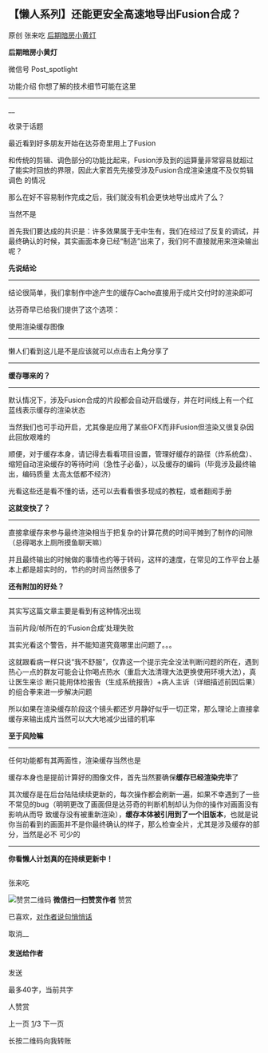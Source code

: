 ##  【懒人系列】还能更安全高速地导出Fusion合成？

原创 张来吃 [ 后期暗房小黄灯 ](javascript:void\(0\);)

**后期暗房小黄灯** ![]()

微信号 Post_spotlight

功能介绍 你想了解的技术细节可能在这里

__ __

__

收录于话题

最近看到好多朋友开始在达芬奇里用上了Fusion  

和传统的剪辑、调色部分的功能比起来，Fusion涉及到的运算量非常容易就超过了能实时回放的界限，因此大家首先先接受涉及Fusion合成渲染速度不及仅剪辑调色
的情况

那么在好不容易制作完成之后，我们就没有机会更快地导出成片了么？

当然不是  

  

首先我们要达成的共识是：许多效果属于无中生有，我们在经过了反复的调试，并最终确认的时候，其实画面本身已经“制造”出来了，我们何不直接就用来渲染输出呢？  

  

**先说结论**

* * *

  

结论很简单，我们拿制作中途产生的缓存Cache直接用于成片交付时的渲染即可  

达芬奇早已给我们提供了这个选项：

  

使用渲染缓存图像  

  

* * *

  

懒人们看到这儿是不是应该就可以点击右上角分享了  

  

* * *

  

**缓存哪来的？**

* * *

  

默认情况下，涉及Fusion合成的片段都会自动开启缓存，并在时间线上有一个红蓝线表示缓存的渲染状态  

  

  

当然我们也可手动开启，尤其像是应用了某些OFX而非Fusion但渲染又很复杂因此回放艰难的

  

  

顺便，对于缓存本身，请记得去看看项目设置，管理好缓存的路径（炸系统盘）、缩短自动渲染缓存的等待时间（急性子必备），以及缓存的编码（毕竟涉及最终输出，编码质量
太高太低都不经济）  

  

  

光看这些还是看不懂的话，还可以去看看很多现成的教程，或者翻阅手册

  

**这就变快了？**

* * *

  

直接拿缓存来参与最终渲染相当于把复杂的计算花费的时间平摊到了制作的间隙（总得喝水上厕所摸鱼聊天嘛）  

并且最终输出的时候做的事情也约等于转码，这样的速度，在常见的工作平台上基本上都是超实时的，节约的时间当然很多了

  

**还有附加的好处？**

* * *

  

其实写这篇文章主要是看到有这种情况出现

  

当前片段/帧所在的‘Fusion合成’处理失败  

  

其实光看这个警告，并不能知道究竟哪里出问题了。。。  

  

这就跟看病一样只说“我不舒服”，仅靠这一个提示完全没法判断问题的所在，遇到热心一点的群友可能会让你喝点热水（重启大法清理大法更换使用环境大法），真让医生来诊
断只能用体检报告（生成系统报告）+病人主诉（详细描述前因后果）的组合拳来进一步解决问题  

  

所以如果在渲染缓存阶段这个镜头都还岁月静好似乎一切正常，那么理论上直接拿缓存来输出成片当然可以大大地减少出错的机率  

  

**至于风险嘛**

* * *

  

任何功能都有其两面性，渲染缓存当然也是

缓存本身也是提前计算好的图像文件，首先当然要确保**缓存已经渲染完毕**了  

其次缓存是在后台陆陆续续更新的，每次操作都会刷新一遍，如果不幸遇到了一些不常见的bug（明明更改了画面但是达芬奇的判断机制却认为你的操作对画面没有影响从而导
致缓存没有被重新渲染），**缓存本体被引用到了一个旧版本**，也就是说你当前看到的画面并不是你最终确认的样子，那么检查全片，尤其是涉及缓存的部分，当然是必不
可少的  

  

* * *

  

**你看懒人计划真的在持续更新中！**

![]()

张来吃

![赞赏二维码]() **微信扫一扫赞赏作者** 赞赏

已喜欢，[对作者说句悄悄话](javascript:;)

取消__

#### 发送给作者

发送

最多40字，当前共字

 人赞赏

上一页 [1](javascript:;)/3 下一页

长按二维码向我转账

